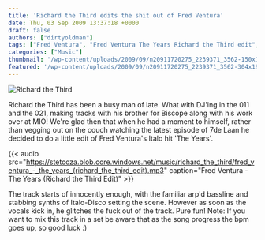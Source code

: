 ```yaml
---
title: 'Richard the Third edits the shit out of Fred Ventura'
date: Thu, 03 Sep 2009 13:37:18 +0000
draft: false
authors: ["dirtyoldman"]
tags: ["Fred Ventura", "Fred Ventura The Years Richard the Third edit", "richard the third", "The Years"]
categories: ["Music"]
thumbnail: '/wp-content/uploads/2009/09/n20911720275_2239371_3562-150x150.jpg'
featured: '/wp-content/uploads/2009/09/n20911720275_2239371_3562-304x190.jpg'
---
```


![Richard the Third](/wp-content/uploads/2009/09/n20911720275_2239371_3562.jpg "Richard the Third")

Richard the Third has been a busy man of late. What with DJ'ing in the 011 and the 021, making tracks with his brother for Biscope along with his work over at MIO! We're glad then that when he had a moment to himself, rather than vegging out on the couch watching the latest episode of 7de Laan he decided to do a little edit of Fred Ventura's Italo hit 'The Years'.

{{< audio
    src="https://stetcoza.blob.core.windows.net/music/richard_the_third/fred_ventura_-_the_years_(richard_the_third_edit).mp3"
    caption="Fred Ventura - The Years (Richard the Third Edit)" >}}

The track starts of innocently enough, with the familiar arp'd bassline and stabbing synths of Italo-Disco setting the scene. However as soon as the vocals kick in, he glitches the fuck out of the track. Pure fun! Note: If you want to mix this track in a set be aware that as the song progress the bpm goes up, so good luck :)